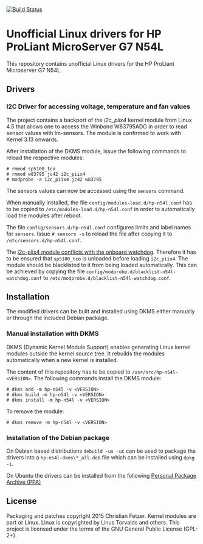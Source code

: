[![Build Status](https://travis-ci.org/fetzerch/hp-n54l-drivers.svg?branch=master)](https://travis-ci.org/fetzerch/hp-n54l-drivers)

# Unofficial Linux drivers for HP ProLiant MicroServer G7 N54L

This repository contains unofficial Linux drivers for the HP ProLiant
Microserver G7 N54L.

## Drivers

### I2C Driver for accessing voltage, temperature and fan values

The project contains a backport of the *i2c_piix4* kernel module from
Linux 4.5 that allows one to access the Winbond W83795ADG in order to read
sensor values with lm-sensors. The module is confirmed to work with Kernel
3.13 onwards.

After installation of the DKMS module, issue the following commands to reload
the respective modules:

    # rmmod sp5100_tco
    # rmmod w83795 jc42 i2c_piix4
    # modprobe -a i2c_piix4 jc42 w83795

The sensors values can now be accessed using the `sensors` command.

When manually installed, the file `config/modules-load.d/hp-n54l.conf` has to
be copied to `/etc/modules-load.d/hp-n54l.conf` in order to automatically load
the modules after reboot.

The file `config/sensors.d/hp-n54l.conf` configures limits and label names for
`sensors`. Issue `# sensors -s` to reload the file after copying it to
`/etc/sensors.d/hp-n54l.conf`.

The [i2c-piix4 module conflicts with the onboard watchdog](
http://www.spinics.net/lists/linux-i2c/msg23437.html). Therefore it has to be
ensured that `sp5100_tco` is unloaded before loading `i2c_piix4`. The module
should be blacklisted to it from being loaded automatically. This can be
achieved by copying the file `config/modprobe.d/blacklist-n54l-watchdog.conf`
to `/etc/modprobe.d/blacklist-n54l-watchdog.conf`.

## Installation

The modified drivers can be built and installed using DKMS either
manually or through the included Debian package.

### Manual installation with DKMS

DKMS (Dynamic Kernel Module Support) enables generating Linux kernel modules
outside the kernel source tree. It rebuilds the modules automatically
when a new kernel is installed.

The content of this repository has to be copied to
`/usr/src/hp-n54l-<VERSION>`. The following commands install the DKMS
module:

    # dkms add -m hp-n54l -v <VERSION>
    # dkms build -m hp-n54l -v <VERSION>
    # dkms install -m hp-n54l -v <VERSION>

To remove the module:

    # dkms remove -m hp-n54l -v <VERSION>

### Installation of the Debian package

On Debian based distributions `debuild -us -uc` can be used to package
the drivers into a `hp-n54l-dkms\*_all.deb` file which can be installed
using `dpkg -i`.

On Ubuntu the drivers can be installed from the following [Personal Package
Archive (PPA)](https://launchpad.net/~fetzer-ch/+archive/ubuntu/hp-n54l)

## License

Packaging and patches copyright 2015 Christian Fetzer. Kernel modules are part
or Linux. Linux is copyrighted by Linus Torvalds and others.
This project is licensed under the terms of the GNU General Public License
(GPL-2+).

